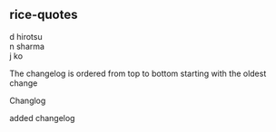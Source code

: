 ## rice-quotes

d hirotsu  
n sharma  
j ko 

The changelog is ordered from top to bottom starting with the oldest change

Changlog

added changelog